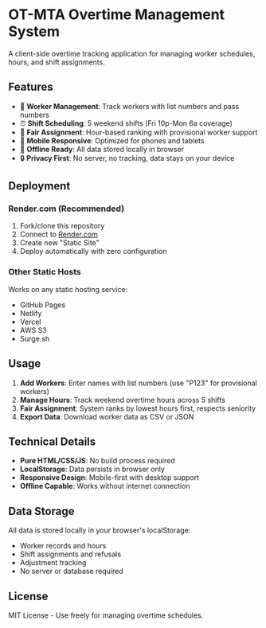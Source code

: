 # OT-MTA Overtime Management System

A client-side overtime tracking application for managing worker schedules, hours, and shift assignments.

## Features

- 📝 **Worker Management**: Track workers with list numbers and pass numbers
- ⏰ **Shift Scheduling**: 5 weekend shifts (Fri 10p-Mon 6a coverage)
- 🎯 **Fair Assignment**: Hour-based ranking with provisional worker support
- 📱 **Mobile Responsive**: Optimized for phones and tablets
- 💾 **Offline Ready**: All data stored locally in browser
- 🔒 **Privacy First**: No server, no tracking, data stays on your device

## Deployment

### Render.com (Recommended)

1. Fork/clone this repository
2. Connect to [Render.com](https://render.com)
3. Create new "Static Site"
4. Deploy automatically with zero configuration

### Other Static Hosts

Works on any static hosting service:
- GitHub Pages
- Netlify  
- Vercel
- AWS S3
- Surge.sh

## Usage

1. **Add Workers**: Enter names with list numbers (use "P123" for provisional workers)
2. **Manage Hours**: Track weekend overtime hours across 5 shifts
3. **Fair Assignment**: System ranks by lowest hours first, respects seniority
4. **Export Data**: Download worker data as CSV or JSON

## Technical Details

- **Pure HTML/CSS/JS**: No build process required
- **LocalStorage**: Data persists in browser only
- **Responsive Design**: Mobile-first with desktop support
- **Offline Capable**: Works without internet connection

## Data Storage

All data is stored locally in your browser's localStorage:
- Worker records and hours
- Shift assignments and refusals  
- Adjustment tracking
- No server or database required

## License

MIT License - Use freely for managing overtime schedules.